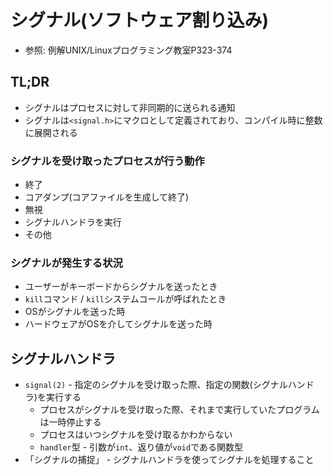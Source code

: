 # シグナル(ソフトウェア割り込み)
- 参照: 例解UNIX/Linuxプログラミング教室P323-374

## TL;DR
- シグナルはプロセスに対して非同期的に送られる通知
- シグナルは`<signal.h>`にマクロとして定義されており、コンパイル時に整数に展開される

### シグナルを受け取ったプロセスが行う動作
- 終了
- コアダンプ(コアファイルを生成して終了)
- 無視
- シグナルハンドラを実行
- その他

### シグナルが発生する状況
- ユーザーがキーボードからシグナルを送ったとき
- `kill`コマンド / `kill`システムコールが呼ばれたとき
- OSがシグナルを送った時
- ハードウェアがOSを介してシグナルを送った時

## シグナルハンドラ
- `signal(2)` - 指定のシグナルを受け取った際、指定の関数(シグナルハンドラ)を実行する
  - プロセスがシグナルを受け取った際、それまで実行していたプログラムは一時停止する
  - プロセスはいつシグナルを受け取るかわからない
  - `handler`型 - 引数が`int`、返り値が`void`である関数型
- 「シグナルの捕捉」 - シグナルハンドラを使ってシグナルを処理すること
